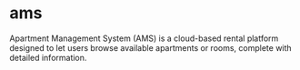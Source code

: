 # ams
Apartment Management System (AMS) is a cloud-based rental platform designed to let users browse available apartments or rooms, complete with detailed information.
